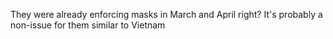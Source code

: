 They were already enforcing masks in March and April right? It's probably a non-issue for them similar to Vietnam
